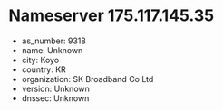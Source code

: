 # Nameserver 175.117.145.35

* as_number: 9318
* name: Unknown
* city: Koyo
* country: KR
* organization: SK Broadband Co Ltd
* version: Unknown
* dnssec: Unknown
